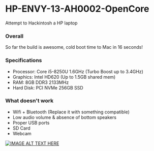 # HP-ENVY-13-AH0002-OpenCore
Attempt to Hackintosh a HP laptop

### Overall
So far the build is awesome, cold boot time to Mac in 16 seconds!

### Specifications

* Processor: Core i5-8250U 1.6GHz (Turbo Boost up to 3.4GHz)
* Graphics: Intel HD620 (Up to 1.5GB shared mem)
* RAM: 8GB DDR3 2133MHz
* Hard Disk: PCI NVMe 256GB SSD

### What doesn't work

* Wifi + Bluetooth (Replace it with something compatible)
* Low audio volume & absence of bottom speakers
* Proper USB ports
* SD Card
* Webcam

[![IMAGE ALT TEXT HERE](https://img.youtube.com/vi/ErfofIAxkd4/0.jpg)](https://www.youtube.com/watch?v=ErfofIAxkd4)
